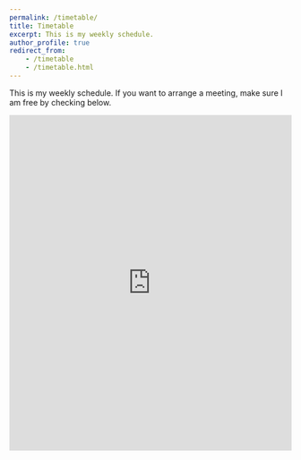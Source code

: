 ```yaml
---
permalink: /timetable/
title: Timetable
excerpt: This is my weekly schedule.
author_profile: true
redirect_from:
    - /timetable
    - /timetable.html
---
```



<p>This is my weekly schedule. If you want to arrange a meeting, make sure I am free by checking below.</p>
<center>
<iframe src="https://calendar.google.com/calendar/embed?wkst=2&amp;bgcolor=%23ffffff&amp;ctz=Europe%2FLondon&amp;src=bHVrZS5jb2xsaW5zLm1hbHRhQGdtYWlsLmNvbQ&amp;src=cmt2ZHE0NWlqdTlpb3U1czduZ3VzMWhjOXNAZ3JvdXAuY2FsZW5kYXIuZ29vZ2xlLmNvbQ&amp;src=YWY0ZWtqMzZtZzduZWVlYTNjamdjdmNldmNAZ3JvdXAuY2FsZW5kYXIuZ29vZ2xlLmNvbQ&amp;src=MXFyZ204NjY5Y3RlbjV0aDNvc2o1bmszdHNAZ3JvdXAuY2FsZW5kYXIuZ29vZ2xlLmNvbQ&amp;src=Y2xhc3Nyb29tMTE4MDI5ODIyMjIyNzIxMjIwNjc1QGdyb3VwLmNhbGVuZGFyLmdvb2dsZS5jb20&amp;src=bmV2YzI5YzN2MG5qaXFtbXQ1NHFpaW1sNTRAZ3JvdXAuY2FsZW5kYXIuZ29vZ2xlLmNvbQ&amp;color=%23AD1457&amp;color=%23616161&amp;color=%230B8043&amp;color=%237CB342&amp;color=%233F51B5&amp;color=%23F6BF26&amp;showTitle=0&amp;showPrint=0&amp;showCalendars=0&amp;mode=WEEK" style="border-width:0" width="100%" height="600" frameborder="0" scrolling="no"></iframe>
</center>
